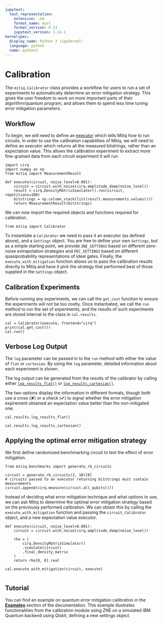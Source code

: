```yaml
---
jupytext:
  text_representation:
    extension: .md
    format_name: myst
    format_version: 0.13
    jupytext_version: 1.14.1
kernelspec:
  display_name: Python 3 (ipykernel)
  language: python
  name: python3
---
```


# Calibration

The `mitiq.Calibrator` class provides a workflow for users to run a set of experiments to automatically determine an error mitigation strategy.
This gives the user freedom to work on more important parts of their algorithm/quantum program, and allows them to spend less time tuning error mitigation parameters.

## Workflow

To begin, we will need to define an [executor](executors.md) which tells Mitiq how to run circuits.
In order to use the calibration capabilities of Mitiq, we will need to define an executor which returns all the measured bitstrings, rather than an expectation value.
This allows the calibration experiment to extract more fine-grained data from each circuit experiment it will run

```{code-cell} ipython3
import cirq
import numpy as np
from mitiq import MeasurementResult
```

```{code-cell} ipython3
def execute(circuit, noise_level=0.001):
    circuit = circuit.with_noise(cirq.amplitude_damp(noise_level))
    result = cirq.DensityMatrixSimulator().run(circuit, repetitions=100)
    bitstrings = np.column_stack(list(result.measurements.values()))
    return MeasurementResult(bitstrings)
```

We can now import the required objects and functions required for calibration.

```{code-cell} ipython3
from mitiq import Calibrator
```

To instantiate a `Calibrator` we need to pass it an executor (as defined above), and a `Settings` object.
You are free to define your own `Settings`, but as a simple starting point, we provide `ZNE_SETTINGS` based on different zero-noise extrapolation strategies and `PEC_SETTINGS` based on different quasiprobability representations of ideal gates.
Finally, the `execute_with_mitigation` function allows us to pass the calibration results directly to Mitiq and have it pick the strategy that performed best of those supplied in the `Settings` object.

## Calibration Experiments

Before running any experiments, we can call the `get_cost` function to ensure the experiments will not be too costly.
Once instantiated, we call the `run` method to run the set of experiments, and the results of such experiments are stored internal to the class in `cal.results`.

```{code-cell} ipython3
cal = Calibrator(execute, frontend="cirq")
print(cal.get_cost())
cal.run()
```

## Verbose Log Output

The `log` parameter can be passed in to the `run` method with either the value of `flat` or `cartesian`. By using the `log` parameter, detailed information about each experiment is shown. 

The log output can be generated from the results of the calibrator by calling either [`log_results_flat()`](../../build/html/apidoc.html#mitiq.calibration.calibrator.ExperimentResults.log_results_flat) or [`log_results_cartesian()`](../../build/html/apidoc.html#mitiq.calibration.calibrator.ExperimentResults.log_results_cartesian). 

The two options display the information in different formats, though both use a cross (✘) or a check (✔) to signal whether the error mitigation expirement obtained an expectation value better than the non-mitigated one.

```{code-cell} ipython3
cal.results.log_results_flat()
```

```{code-cell} ipython3
cal.results.log_results_cartesian()
```

## Applying the optimal error mitigation strategy

We first define randomized benchmarking circuit to test the effect of error mitigation.

```{code-cell} ipython3
from mitiq.benchmarks import generate_rb_circuits

circuit = generate_rb_circuits(2, 10)[0]
# circuits passed to an executor returning bitstrings must contain measurements
circuit.append(cirq.measure(circuit.all_qubits()))
```

Instead of deciding what error mitigation technique and what options to use, we can ask Mitiq to determine the optimal error mitigation strategy based on the previously performed calibration.
We can obtain this by calling the `execute_with_mitigation` function and passing the `circuit`, `Calibrator` object, and a new expectation value executor.

```{code-cell} ipython3
def execute(circuit, noise_level=0.001):
    circuit = circuit.with_noise(cirq.amplitude_damp(noise_level))

    rho = (
        cirq.DensityMatrixSimulator()
        .simulate(circuit)
        .final_density_matrix
    )
    return rho[0, 0].real

cal.execute_with_mitigation(circuit, execute)
```

```{code-cell} ipython3

```

## Tutorial

You can find an example on quantum error mitigation calibration in the **[Examples](../examples/calibration-tutorial.md)** section of the documentation.
This example illustrates functionalities from the calibration module using ZNE
on a simulated IBM Quantum backend using Qiskit, defining a new settings object.
